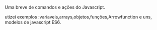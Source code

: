Uma breve de comandos e ações do Javascript.

utizei exemplos :variaveis,arrays,objetos,funções,Arrowfunction e uns,
modelos de javascript ES6.
